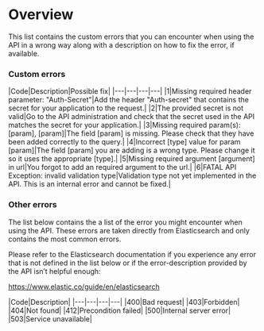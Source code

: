 # Overview
This list contains the custom errors that you can encounter when using the API in a wrong way along with a description on how to fix the error, if available. 

### Custom errors
|Code|Description|Possible fix|
|---|---|---|---|
|1|Missing required header parameter: "Auth-Secret"|Add the header "Auth-secret" that contains the secret for your application to the request.|
|2|The provided secret is not valid|Go to the API administration and check that the secret used in the API matches the secret for your application.|
|3|Missing required param(s): [param], [param]|The field [param] is missing. Please check that they have been added correctly to the query.|
|4|Incorrect [type] value for param [param]|The field [param] you are adding is a wrong type. Please change it so it uses the appropriate [type].|
|5|Missing required argument [argument] in url|You forgot to add an required argument to the url.|
|6|FATAL API Exception: invalid validation type|Validation type not yet implemented in the API. This is an internal error and cannot be fixed.|

### Other errors
The list below contains the a list of the error you might encounter when using the API. These errors are taken directly from Elasticsearch and only contains the most common errors. 

Please refer to the Elasticsearch documentation if you experience any error that is not defined in the list below or if the error-description provided by the API isn’t helpful enough:

https://www.elastic.co/guide/en/elasticsearch 

|Code|Description|
|---|---|---|---|
|400|Bad request|
|403|Forbidden|
|404|Not found|
|412|Precondition failed|
|500|Internal server error|
|503|Service unavailable|